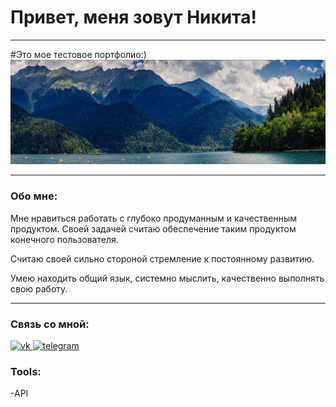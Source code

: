 # Привет, меня зовут Никита! 
___

#Это мое тестовое портфолио:)
![header](https://github.com/Cheleos/cheleos/blob/main/assets/2F003837-2F003849_1700px.jpg)
___

### Обо мне: 
Мне нравиться работать с глубоко продуманным и качественным продуктом. Своей задачей считаю обеспечение таким продуктом конечного пользователя.

Считаю своей сильно стороной стремление к постоянному развитию.

Умею находить общий язык, системно мыслить, качественно выполнять свою работу.

___

### Связь со мной: 

<div id="badges">
    <a href="https://vk.com/shnikitaa" target="_blank">
      <img src="https://creditural.ru/newsimages/images/vk2.png" width="40" height="40" alt="vk" />
    </a>
    <a href="https://t.me/Na_SH3991" target="_blank">
      <img src="https://cdn-icons-png.flaticon.com/512/2111/2111646.png" width="40" height="40" alt="telegram" />
    </a>
  </div>

### Tools:

-API 
